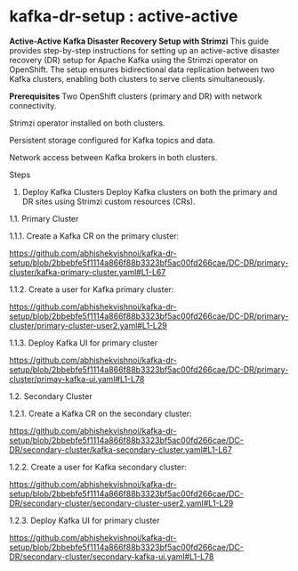 # kafka-dr-setup : active-active 


**Active-Active Kafka Disaster Recovery Setup with Strimzi**
This guide provides step-by-step instructions for setting up an active-active disaster recovery (DR) setup for Apache Kafka using the Strimzi operator on OpenShift. The setup ensures bidirectional data replication between two Kafka clusters, enabling both clusters to serve clients simultaneously.

**Prerequisites**
Two OpenShift clusters (primary and DR) with network connectivity.

Strimzi operator installed on both clusters.

Persistent storage configured for Kafka topics and data.

Network access between Kafka brokers in both clusters.

Steps
1. Deploy Kafka Clusters
   Deploy Kafka clusters on both the primary and DR sites using Strimzi custom resources (CRs).

1.1. Primary Cluster

1.1.1. Create a Kafka CR on the primary cluster:

https://github.com/abhishekvishnoi/kafka-dr-setup/blob/2bbebfe5f1114a866f88b3323bf5ac00fd266cae/DC-DR/primary-cluster/kafka-primary-cluster.yaml#L1-L67

1.1.2. Create a user for Kafka primary cluster:

https://github.com/abhishekvishnoi/kafka-dr-setup/blob/2bbebfe5f1114a866f88b3323bf5ac00fd266cae/DC-DR/primary-cluster/primary-cluster-user2.yaml#L1-L29

1.1.3. Deploy Kafka UI for primary cluster

https://github.com/abhishekvishnoi/kafka-dr-setup/blob/2bbebfe5f1114a866f88b3323bf5ac00fd266cae/DC-DR/primary-cluster/primay-kafka-ui.yaml#L1-L78

1.2. Secondary Cluster

1.2.1. Create a Kafka CR on the secondary cluster:

https://github.com/abhishekvishnoi/kafka-dr-setup/blob/2bbebfe5f1114a866f88b3323bf5ac00fd266cae/DC-DR/secondary-cluster/kafka-secondary-cluster.yaml#L1-L67

1.2.2. Create a user for Kafka secondary cluster:

https://github.com/abhishekvishnoi/kafka-dr-setup/blob/2bbebfe5f1114a866f88b3323bf5ac00fd266cae/DC-DR/secondary-cluster/secondary-cluster-user2.yaml#L1-L29

1.2.3. Deploy Kafka UI for primary cluster

https://github.com/abhishekvishnoi/kafka-dr-setup/blob/2bbebfe5f1114a866f88b3323bf5ac00fd266cae/DC-DR/secondary-cluster/secondary-kafka-ui.yaml#L1-L78